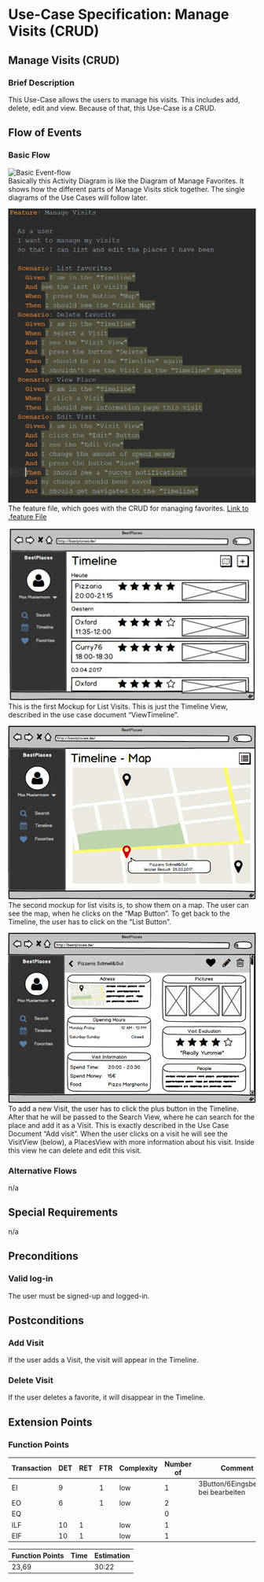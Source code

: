 # Use-Case Specification: Manage Visits (CRUD)
## Manage Visits (CRUD)
### Brief Description
This Use-Case allows the users to manage his visits. This includes add, delete, edit and view. Because
of that, this Use-Case is a CRUD.
## Flow of Events
### Basic Flow
![Basic Event-flow](ManageVisitsFlow.png)  
Basically this Activity Diagram is like the Diagram of Manage Favorites. It shows how the different parts
of Manage Visits stick together. The single diagrams of the Use Cases will follow later.

![Feature](ManageVisitFeature.PNG)  
The feature file, which goes with the CRUD for managing favorites.
[Link to .feature File](https://github.com/anonfreak/bestplaces-client/blob/master/src/test/features/excluded/managevisit.feature)

![MockUp](../ViewTimeline/MockUpTimeline.JPG)  
This is the first Mockup for List Visits. This is just the Timeline View, described in the use case document
“ViewTimeline”.

![MockUp List](MockUpMap.png)  
The second mockup for list visits is, to show them on a map. The user can see the map, when he clicks on the “Map
Button”. To get back to the Timeline, the user has to click on the “List Button”.

![MockUp List](MockUpVisitView.png)  
To add a new Visit, the user has to click the plus button in the Timeline. After that he will be passed to the Search
View, where he can search for the place and add it as a Visit. This is exactly described in the Use Case Document
“Add visit”.
When the user clicks on a visit he will see the VisitView (below), a PlacesView with more information about his
visit. Inside this view he can delete and edit this visit.
### Alternative Flows
n/a
## Special Requirements
n/a
## Preconditions
### Valid log-in
The user must be signed-up and logged-in.
## Postconditions
### Add Visit
If the user adds a Visit, the visit will appear in the Timeline.
### Delete Visit
If the user deletes a favorite, it will disappear in the Timeline.
## Extension Points
### Function Points
| Transaction | DET | RET | FTR | Complexity | Number of | Comment |
| ----------- | --- | --- | --- | ---------- | --------- | ------- |
| EI | 9 |  | 1 | low | 1 | 3Button/6Eingsbefelder bei bearbeiten |
| EO | 6 |  | 1 | low | 2 |  |
| EQ |  |  |  |  | 0 |  |
| ILF | 10 | 1 |  | low | 1 |  |
| EIF | 10 | 1 |  | low | 1 |  |

| Function Points | Time | Estimation |
| --------------- | ---- | ---------- |
| 23,69 |  | 30:22 |

